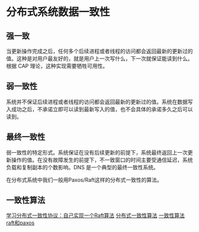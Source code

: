 <!--
 * @Author: tangdaoyong
 * @Date: 2021-02-01 10:17:27
 * @LastEditors: tangdaoyong
 * @LastEditTime: 2021-02-01 11:56:34
 * @Description: 分布式系统数据一致性
-->
# 分布式系统数据一致性

## 强一致

当更新操作完成之后，任何多个后续进程或者线程的访问都会返回最新的更新过的值。这种是对用户最友好的，就是用户上一次写什么，下一次就保证能读到什么。根据 CAP 理论，这种实现需要牺牲可用性。

## 弱一致性

系统并不保证后续进程或者线程的访问都会返回最新的更新过的值。系统在数据写入成功之后，不承诺立即可以读到最新写入的值，也不会具体的承诺多久之后可以读到。

## 最终一致性

弱一致性的特定形式。系统保证在没有后续更新的前提下，系统最终返回上一次更新操作的值。在没有故障发生的前提下，不一致窗口的时间主要受通信延迟，系统负载和复制副本的个数影响。DNS 是一个典型的最终一致性系统。

在分布式系统中我们一般用Paxos/Raft这样的分布式一致性的算法。

## 一致性算法

[学习分布式一致性协议：自己实现一个Raft算法](https://zhuanlan.zhihu.com/p/152236946)
[分布式一致性算法](https://www.jianshu.com/p/40dbe406d2f4)
[一致性算法raft和paxos](https://zhuanlan.zhihu.com/p/60175456)
